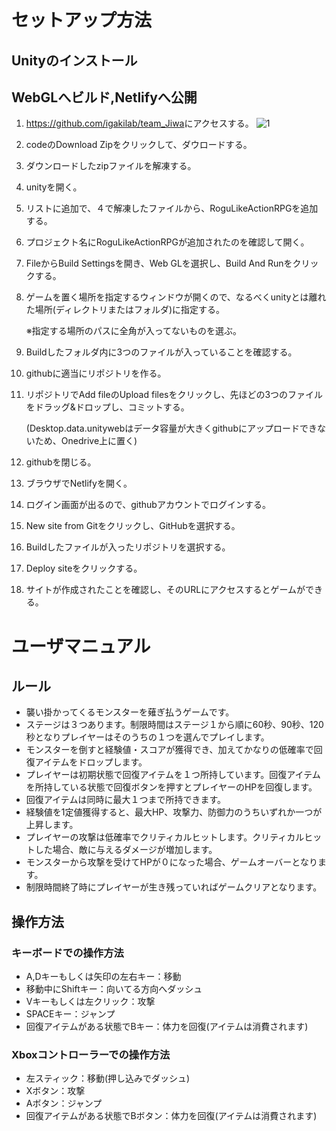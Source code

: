 # セットアップ方法
## Unityのインストール
## WebGLへビルド,Netlifyへ公開

1. <https://github.com/igakilab/team_Jiwa>にアクセスする。
    ![1](https://user-images.githubusercontent.com/89173987/143882988-5f77cfe6-e1e7-47b6-9f5e-97c3a5739f8e.jpg)
2. codeのDownload Zipをクリックして、ダウロードする。
4. ダウンロードしたzipファイルを解凍する。
5. unityを開く。
6. リストに追加で、４で解凍したファイルから、RoguLikeActionRPGを追加する。
7. プロジェクト名にRoguLikeActionRPGが追加されたのを確認して開く。
8. FileからBuild Settingsを開き、Web GLを選択し、Build And Runをクリックする。
9. ゲームを置く場所を指定するウィンドウが開くので、なるべくunityとは離れた場所(ディレクトリまたはフォルダ)に指定する。
    
    ※指定する場所のパスに全角が入ってないものを選ぶ。
9. Buildしたフォルダ内に3つのファイルが入っていることを確認する。
10. githubに適当にリポジトリを作る。
11. リポジトリでAdd fileのUpload filesをクリックし、先ほどの3つのファイルをドラッグ&ドロップし、コミットする。

    (Desktop.data.unitywebはデータ容量が大きくgithubにアップロードできないため、Onedrive上に置く)
13. githubを閉じる。
14. ブラウザでNetlifyを開く。
15. ログイン画面が出るので、githubアカウントでログインする。
16. New site from Gitをクリックし、GitHubを選択する。
17. Buildしたファイルが入ったリポジトリを選択する。
18. Deploy siteをクリックする。
19. サイトが作成されたことを確認し、そのURLにアクセスするとゲームができる。

# ユーザマニュアル

## ルール

* 襲い掛かってくるモンスターを薙ぎ払うゲームです。
* ステージは３つあります。制限時間はステージ１から順に60秒、90秒、120秒となりプレイヤーはそのうちの１つを選んでプレイします。
* モンスターを倒すと経験値・スコアが獲得でき、加えてかなりの低確率で回復アイテムをドロップします。
* プレイヤーは初期状態で回復アイテムを１つ所持しています。回復アイテムを所持している状態で回復ボタンを押すとプレイヤーのHPを回復します。
* 回復アイテムは同時に最大１つまで所持できます。
* 経験値を1定値獲得すると、最大HP、攻撃力、防御力のうちいずれか一つが上昇します。
* プレイヤーの攻撃は低確率でクリティカルヒットします。クリティカルヒットした場合、敵に与えるダメージが増加します。
* モンスターから攻撃を受けてHPが０になった場合、ゲームオーバーとなります。
* 制限時間終了時にプレイヤーが生き残っていればゲームクリアとなります。

## 操作方法


### キーボードでの操作方法


* A,Dキーもしくは矢印の左右キー：移動
* 移動中にShiftキー：向いてる方向へダッシュ
* Vキーもしくは左クリック：攻撃
* SPACEキー：ジャンプ
* 回復アイテムがある状態でBキー：体力を回復(アイテムは消費されます)


### Xboxコントローラーでの操作方法


* 左スティック：移動(押し込みでダッシュ)
* Xボタン：攻撃
* Aボタン：ジャンプ
* 回復アイテムがある状態でBボタン：体力を回復(アイテムは消費されます)
